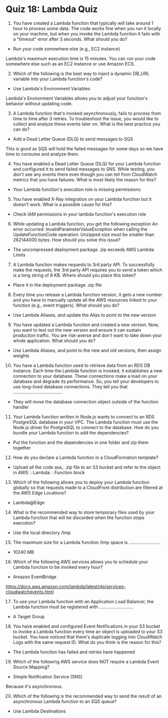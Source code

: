 # Quiz 18: Lambda Quiz

1. You have created a Lambda function that typically will take around 1 hour to process some data. The code works fine when you run it locally on your machine, but when you invoke the Lambda function it fails with a "timeout" error after 3 seconds. What should you do?

- Run your code somewhere else (e.g., EC2 instance)

Lambda's maximum execution time is 15 minutes. You can run your code somewhere else such as an EC2 instance or use Amazon ECS.

2. Which of the following is the best way to inject a dynamic DB_URL variable into your Lambda function's code?

- Use Lambda's Environment Variables

Lambda's Environment Variables allows you to adjust your function's behavior without updating code.

3. A Lambda function that's invoked asynchronously, fails to process from time to time after 3 retries. To troubleshoot the issue, you would like to collect and analyze these events later on. What is the best practice you can do?

- Add a Dead Letter Queue (DLQ) to send messages to SQS

This is good as SQS will hold the failed messages for some days so we have time to consume and analyze them.

4. You have enabled a Dead Letter Queue (DLQ) for your Lambda function and configured it to send failed messages to SNS. While testing, you don't see any events there even though you can tell from CloudWatch metrics that you have failures. What is most likely the reason for this?

- Your Lambda function's execution role is missing permissions

5. You have enabled X-Ray integration on your Lambda function but it doesn't work. What is a possible cause for this?

- Check IAM permissions in your lambda function's execution role

6. While updating a Lambda function, you get the following exception An error occurred: InvalidParameterValueException when calling the UpdateFunctionCode operation: Unzipped size must be smaller than 262144000 bytes. How should you solve this issue?

- The uncompressed deployment package .zip exceeds AWS Lambda Limits

<!-- TO CHECK Answer -->

7. A Lambda function makes requests to 3rd party API. To successfully make the requests, the 3rd party API requires you to send a token which is a long string of 8 KB. Where should you place this token?

- Place it in the deployment package .zip file

8. Every time you release a Lambda function version, it gets a new number and you have to manually update all the AWS resources linked to your function (e.g., event triggers). What should you do?

- Use Lambda Aliases, and update the Alias to point to the new version

9. You have updated a Lambda function and created a new version. Now, you want to test out the new version and ensure it can sustain production traffic. You are risk-averse and don't want to take down your whole application. What should you do?

- Use Lambda Aliases, and point to the new and old versions, then assign weights

10. You have a Lambda function used to retrieve data from an RDS DB instance. Each time the Lambda function is invoked, it establishes a new connection to your database. These connections make a load on your database and degrade its performance. So, you tell your developers to use long-lived database connections. They tell you that .......................................

- They will move the database connection object outside of the function handler

11. Your Lambda function written in Node.js wants to connect to an RDS PostgreSQL database in your VPC. The Lambda function must use the Node.js driver for PostgreSQL to connect to the database. How do you bundle your Lambda function to add the dependencies?

- Put the function and the dependencies in one folder and zip them together

12. How do you declare a Lambda function in a CloudFormation template?

- Upload all the code asa_ .zip file to an S3 bucket and refer to the object in AWS: : Lambda: : Function block

13. Which of the following allows you to deploy your Lambda function globally so that requests made to a CloudFront distribution are filtered at the AWS Edge Locations?

- Lambda@Edge

14. What is the recommended way to store temporary files used by your Lambda function that will be discarded when the function stops execution?

- Use the local directory /tmp

15. The maximum size for a Lambda function /tmp space is .........................

- 10240 MB

16. Which of the following AWS services allows you to schedule your Lambda function to be invoked every hour?

- Amazon EventBridge

https://docs.aws.amazon.com/lambda/latest/dg/services-cloudwatchevents.html

17. To use your Lambda function with an Application Load Balancer, the Lambda function must be registered with ...........................

- A Target Group

18. You have enabled and configured Event Notifications in your S3 bucket to invoke a Lambda function every time an object is uploaded to your S3 bucket. You have noticed that there's duplicate logging into CloudWatch Logs with the same request ID. What do you think is the reason for this?

- The Lambda function has failed and retries have happened

19. Which of the following AWS service does NOT require a Lambda Event Source Mapping?

- Simple Notification Service (SNS)

Because it's asynchronous.

20. Which of the following is the recommended way to send the result of an asynchronous Lambda function to an SQS queue?

- Use Lambda Destinations

